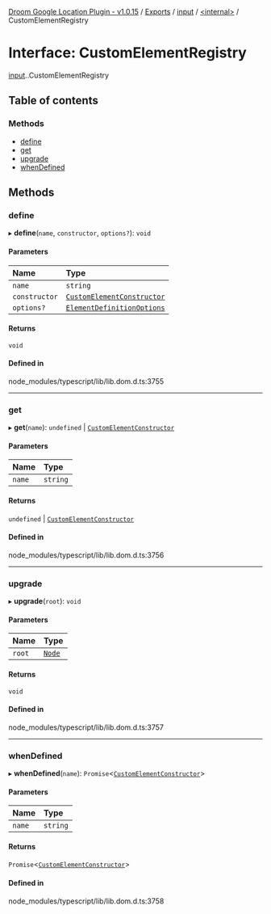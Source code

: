 [Droom Google Location Plugin - v1.0.15](../README.md) / [Exports](../modules.md) / [input](../modules/input.md) / [<internal\>](../modules/input._internal_.md) / CustomElementRegistry

# Interface: CustomElementRegistry

[input](../modules/input.md).[<internal>](../modules/input._internal_.md).CustomElementRegistry

## Table of contents

### Methods

- [define](input._internal_.CustomElementRegistry.md#define)
- [get](input._internal_.CustomElementRegistry.md#get)
- [upgrade](input._internal_.CustomElementRegistry.md#upgrade)
- [whenDefined](input._internal_.CustomElementRegistry.md#whendefined)

## Methods

### define

▸ **define**(`name`, `constructor`, `options?`): `void`

#### Parameters

| Name | Type |
| :------ | :------ |
| `name` | `string` |
| `constructor` | [`CustomElementConstructor`](input._internal_.CustomElementConstructor.md) |
| `options?` | [`ElementDefinitionOptions`](input._internal_.ElementDefinitionOptions.md) |

#### Returns

`void`

#### Defined in

node_modules/typescript/lib/lib.dom.d.ts:3755

___

### get

▸ **get**(`name`): `undefined` \| [`CustomElementConstructor`](input._internal_.CustomElementConstructor.md)

#### Parameters

| Name | Type |
| :------ | :------ |
| `name` | `string` |

#### Returns

`undefined` \| [`CustomElementConstructor`](input._internal_.CustomElementConstructor.md)

#### Defined in

node_modules/typescript/lib/lib.dom.d.ts:3756

___

### upgrade

▸ **upgrade**(`root`): `void`

#### Parameters

| Name | Type |
| :------ | :------ |
| `root` | [`Node`](../modules/input._internal_.md#node) |

#### Returns

`void`

#### Defined in

node_modules/typescript/lib/lib.dom.d.ts:3757

___

### whenDefined

▸ **whenDefined**(`name`): `Promise`<[`CustomElementConstructor`](input._internal_.CustomElementConstructor.md)\>

#### Parameters

| Name | Type |
| :------ | :------ |
| `name` | `string` |

#### Returns

`Promise`<[`CustomElementConstructor`](input._internal_.CustomElementConstructor.md)\>

#### Defined in

node_modules/typescript/lib/lib.dom.d.ts:3758
